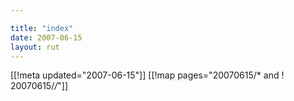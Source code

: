 ```yaml
---

title: "index"
date: 2007-06-15
layout: rut
---
```


[[!meta updated="2007-06-15"]]
[[!map pages="20070615/* and ! 20070615/*/*"]]
